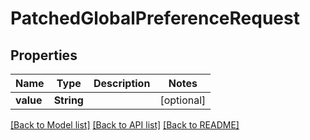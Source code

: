 # PatchedGlobalPreferenceRequest

## Properties
Name | Type | Description | Notes
------------ | ------------- | ------------- | -------------
**value** | **String** |  | [optional] 

[[Back to Model list]](../README.md#documentation-for-models) [[Back to API list]](../README.md#documentation-for-api-endpoints) [[Back to README]](../README.md)


